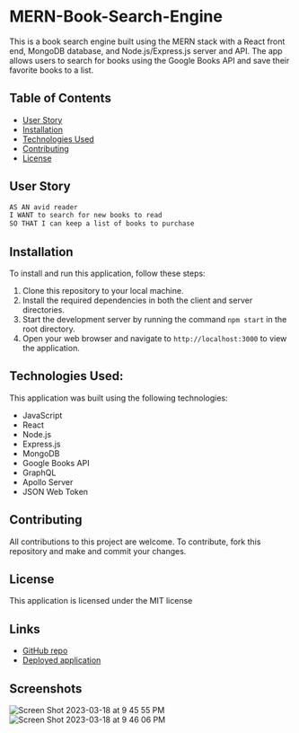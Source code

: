 # MERN-Book-Search-Engine

This is a book search engine built using the MERN stack with a React front end, MongoDB database, and Node.js/Express.js server and API. The app allows users to search for books using the Google Books API and save their favorite books to a list.

## Table of Contents

- [User Story](#user-story)
- [Installation](#Installation)
- [Technologies Used](#Technologies)
- [Contributing](#Contributing)
- [License](#License)

## User Story

```md
AS AN avid reader
I WANT to search for new books to read
SO THAT I can keep a list of books to purchase
```

## Installation 

To install and run this application, follow these steps:
1. Clone this repository to your local machine.
2. Install the required dependencies in both the client and server directories.
3. Start the development server by running the command `npm start` in the root directory.
4. Open your web browser and navigate to `http://localhost:3000` to view the application.

## Technologies Used:

This application was built using the following technologies:

- JavaScript
- React
- Node.js
- Express.js
- MongoDB
- Google Books API
- GraphQL
- Apollo Server
- JSON Web Token

## Contributing 
All contributions to this project are welcome. To contribute, fork this repository and make and commit your changes.

## License 
This application is licensed under the MIT license

## Links
- [GitHub repo](https://github.com/kagebright/MERN-Book-Search-Engine)
- [Deployed application](https://quiet-anchorage-80557.herokuapp.com/)

## Screenshots 
![Screen Shot 2023-03-18 at 9 45 55 PM](https://user-images.githubusercontent.com/113262558/226149859-0bd96315-da26-4f7d-943c-d98b1fcb7f99.png)
![Screen Shot 2023-03-18 at 9 46 06 PM](https://user-images.githubusercontent.com/113262558/226149862-740e0198-a7b5-44f8-a652-d299591bda2f.png)



